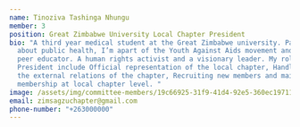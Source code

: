 ```yaml
---
name: Tinoziva Tashinga Nhungu
member: 3
position: Great Zimbabwe University Local Chapter President
bio: "A third year medical student at the Great Zimbabwe university. Passionate
  about public health, I’m apart of the Youth Against Aids movement and I am a
  peer educator. A human rights activist and a visionary leader. My roles as
  President include Official representation of the local chapter, Handling all
  the external relations of the chapter, Recruiting new members and maintaining
  membership at local chapter level. "
image: /assets/img/committee-members/19c66925-31f9-41d4-92e5-360ec1971118.jpeg
email: zimsagzuchapter@gmail.com
phone-number: "+263000000"
---
```

